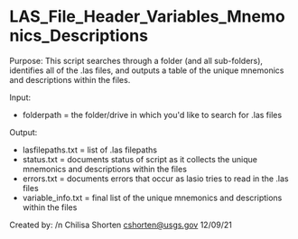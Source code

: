 # LAS_File_Header_Variables_Mnemonics_Descriptions

Purpose:
This script searches through a folder (and all sub-folders), identifies all of the .las files, and outputs a table of
the unique mnemonics and descriptions within the files.

Input:
* folderpath = the folder/drive in which you'd like to search for .las files

Output:
* lasfilepaths.txt = list of .las filepaths
* status.txt = documents status of script as it collects the unique mnemonics and descriptions within the files
* errors.txt = documents errors that occur as lasio tries to read in the .las files
* variable_info.txt = final list of the unique mnemonics and descriptions within the files

Created by:
/n Chilisa Shorten
cshorten@usgs.gov
12/09/21

